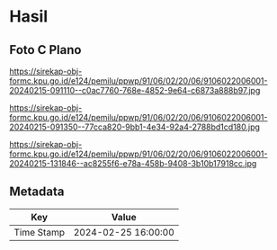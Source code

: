 # Hasil

## Foto C Plano

https://sirekap-obj-formc.kpu.go.id/e124/pemilu/ppwp/91/06/02/20/06/9106022006001-20240215-091110--c0ac7760-768e-4852-9e64-c6873a888b97.jpg

https://sirekap-obj-formc.kpu.go.id/e124/pemilu/ppwp/91/06/02/20/06/9106022006001-20240215-091350--77cca820-9bb1-4e34-92a4-2788bd1cd180.jpg

https://sirekap-obj-formc.kpu.go.id/e124/pemilu/ppwp/91/06/02/20/06/9106022006001-20240215-131846--ac8255f6-e78a-458b-9408-3b10b17918cc.jpg


## Metadata

| Key        | Value               |
| ---------- | ------------------- |
| Time Stamp | 2024-02-25 16:00:00 |



